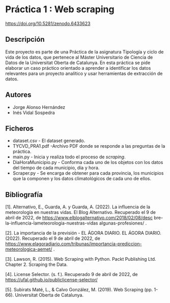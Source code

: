 # Práctica 1 : Web scraping

https://doi.org/10.5281/zenodo.6433623

## Descripción

Este proyecto es parte de una Práctica de la asignatura Tipología y ciclo de vida de los datos, que pertenece al Máster Universitario de Ciencia de Datos de la Universitat Oberta de Catalunya. En esta práctica se pide elaborar un caso práctico orientado a aprender a identificar los datos relevantes para un proyecto analítico y usar herramientas de extracción de datos.

## Autores

* Jorge Alonso Hernández
* Inés Vidal Sospedra

## Ficheros

* dataset.csv - El dataset generado.
* TYCVD_PRA1.pdf -Archivo PDF donde se responde a las preguntas de la práctica.
* main.py -  Inicia y realiza todo el proceso de *scraping*.
* DiaHoraMunicipio.py - Conforma cada uno de los objetos con los datos del tiempo de cada municipio, día y hora.
* Scraper.py - Se encarga de obtener para cada provincia, los municipios que la componen y los datos climatológicos de cada uno de ellos.

## Bibliografía

[1]. Alternativo, E., Guarda, A. y Guarda, A. (2022). La influencia de la
meteorología en nuestras vidas. El Blog Alternativo. Recuperado el 9 de abril de 2022,
de https://www.elblogalternativo.com/2018/02/08/desc bre-la-influencia-lameteorologia-nuestras-vidas algunas-profesiones/ .

[2]. La importancia de la previsión - EL ÁGORA DIARIO. EL ÁGORA DIARIO.
(2022). Recuperado el 9 de abril de 2022, de
https://www.elagoradiario.com/tribunas/importancia-prediccion-meteorologica-aemet/ .

[3]. Lawson, R. (2015). Web Scraping with Python. Packt Publishing Ltd. Chapter
2. Scraping the Data.

[4]. License Selector. (s. f.). Recuperado 9 de abril de 2022, de
https://ufal.github.io/publiclicense-selector/

[5]. Subirats Maté, L., & Calvo González, M. (2019). Web Scraping (pp. 1-66).
Universitat Oberta de Catalunya.
